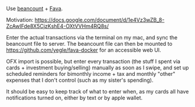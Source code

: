 Use [beancount](https://beancount.github.io/docs/) + [Fava](https://beancount.github.io/docs/).

Motivation: https://docs.google.com/document/d/1e4Vz3wZB_8-ZcAwIFde8X5CjzKshE4-OXtVVHm4RQ8s/

Enter the actual transactions via the terminal on my mac, and sync the beancount file to server. The beancount file can then be mounted to https://github.com/yegle/fava-docker for an accessible web UI.

OFX import is possible, but enter every transaction (the stuff I spent via cards + investment buying/selling) manually as soon as I swipe, and set up scheduled reminders for bimonthly income + tax and monthly "other" expenses that I don't control (such as my sister's spending).

It should be easy to keep track of what to enter when, as my cards all have notifications turned on, either by text or by apple wallet.
